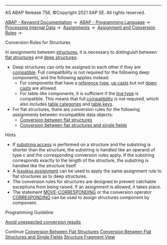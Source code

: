   

* * *

AS ABAP Release 756, ©Copyright 2021 SAP SE. All rights reserved.

[ABAP - Keyword Documentation](https://help.sap.com/doc/abapdocu_756_index_htm/7.56/en-US/abenabap.htm) →  [ABAP - Programming Language](https://help.sap.com/doc/abapdocu_756_index_htm/7.56/en-US/abenabap_reference.htm) →  [Processing Internal Data](https://help.sap.com/doc/abapdocu_756_index_htm/7.56/en-US/abenabap_data_working.htm) →  [Assignments](https://help.sap.com/doc/abapdocu_756_index_htm/7.56/en-US/abenvalue_assignments.htm) →  [Assignment and Conversion Rules](https://help.sap.com/doc/abapdocu_756_index_htm/7.56/en-US/abenconversion_rules.htm) → 

Conversion Rules for Structures

In assignments between [structures](https://help.sap.com/doc/abapdocu_756_index_htm/7.56/en-US/abendata_objects_structure.htm), it is necessary to distinguish between [flat structures](https://help.sap.com/doc/abapdocu_756_index_htm/7.56/en-US/abenflat_structure_glosry.htm "Glossary Entry") and [deep structures](https://help.sap.com/doc/abapdocu_756_index_htm/7.56/en-US/abendeep_structure_glosry.htm "Glossary Entry"):

-   Deep structures can only be assigned to each other if they are [compatible](https://help.sap.com/doc/abapdocu_756_index_htm/7.56/en-US/abencompatibility.htm). Full compatibility is not required for the following deep components, and the following applies instead:
    -   For components that have a [reference type](https://help.sap.com/doc/abapdocu_756_index_htm/7.56/en-US/abenreference_type_glosry.htm "Glossary Entry"), [up casts](https://help.sap.com/doc/abapdocu_756_index_htm/7.56/en-US/abenup_cast_glosry.htm "Glossary Entry") but not [down casts](https://help.sap.com/doc/abapdocu_756_index_htm/7.56/en-US/abendown_cast_glosry.htm "Glossary Entry") are allowed.
    -   For table-like components, it is sufficient if the [line type](https://help.sap.com/doc/abapdocu_756_index_htm/7.56/en-US/abenrow_type_glosry.htm "Glossary Entry") is compatible. This means that full [compatibility](https://help.sap.com/doc/abapdocu_756_index_htm/7.56/en-US/abencompatibility.htm) is not required, which also includes [table categories](https://help.sap.com/doc/abapdocu_756_index_htm/7.56/en-US/abentable_category_glosry.htm "Glossary Entry") and [table keys](https://help.sap.com/doc/abapdocu_756_index_htm/7.56/en-US/abentable_key_glosry.htm "Glossary Entry").
-   For flat structures, there are conversion rules for the following assignments between incompatible data objects:
    -   [Conversion between flat structures](https://help.sap.com/doc/abapdocu_756_index_htm/7.56/en-US/abenconversion_flat_flat.htm)
    -   [Conversion between flat structures and single fields](https://help.sap.com/doc/abapdocu_756_index_htm/7.56/en-US/abenconversion_flat_elementary.htm)

Hints

-   If [substring access](https://help.sap.com/doc/abapdocu_756_index_htm/7.56/en-US/abenoffset_length.htm) is performed on a structure and the substring is shorter than the structure, the substring is handled like an operand of type c and the corresponding conversion rules apply. If the substring corresponds exactly to the length of the structure, the substring is handled like the structure itself.
-   A [lossless assignment](https://help.sap.com/doc/abapdocu_756_index_htm/7.56/en-US/abenlossless_assignment_glosry.htm "Glossary Entry") can be used to apply the same assignment rule to flat structures as to deep structures.
-   The conversion rules for structures are designed to prevent catchable exceptions from being raised. If an assignment is allowed, it takes place.
-   The statement [MOVE-CORRESPONDING](https://help.sap.com/doc/abapdocu_756_index_htm/7.56/en-US/abapmove-corresponding.htm) or the conversion operator [CORRESPONDING](https://help.sap.com/doc/abapdocu_756_index_htm/7.56/en-US/abenconstructor_expr_corresponding.htm) can be used to assign structures component by component.

Programming Guideline

[Avoid unexpected conversion results](https://help.sap.com/doc/abapdocu_756_index_htm/7.56/en-US/abenuse_conversion_rules_guidl.htm "Guideline")

Continue
[Conversion Between Flat Structures](https://help.sap.com/doc/abapdocu_756_index_htm/7.56/en-US/abenconversion_flat_flat.htm)
[Conversion Between Flat Structures and Single Fields](https://help.sap.com/doc/abapdocu_756_index_htm/7.56/en-US/abenconversion_flat_elementary.htm)
[Structure Fragment View](https://help.sap.com/doc/abapdocu_756_index_htm/7.56/en-US/abenunicode_fragment_view.htm)